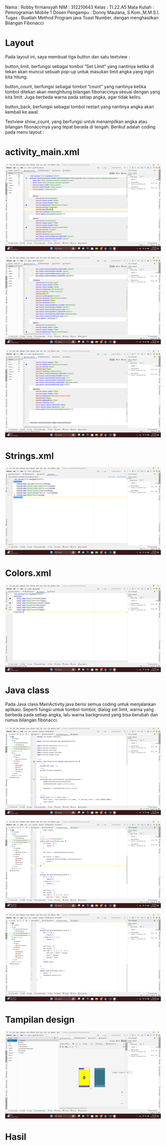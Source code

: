 Nama    : Robby firmansyah
NIM     : 312210643
Kelas   : TI.22.A5
Mata Kuliah    : Pemrograman Mobile 1
Dosen Pengampu : Donny Maulana, S.Kom.,M.M.S.I.
Tugas          : Buatlah Method Program java Toast Number, dengan menghasilkan Bilangan Fibonacci

# Layout
Pada layout ini, saya membuat tiga button dan satu textview :

button_limit, berfungsi sebagai tombol “Set Limit” yang nantinya ketika di tekan akan muncul sebuah pop-up untuk masukan limit angka yang ingin 
kita hitung.

button_count, berfungsi sebagai tombol “count” yang nantinya ketika tombol ditekan akan menghitung bilangan fibonaccinya sesuai dengan yang kita limit. Juga berbeda warna pada setiap angka, agar tidak keliru.

button_back, berfungsi sebagai tombol restart yang nantinya angka akan kembali ke awal.

Textview show_count, yang berfungsi untuk menampilkan angka atau bilangan fibonaccinya yang tepat berada di tengah.
Berikut adalah coding pada menu layout :

# activity_main.xml

![gambar](https://github.com/IDOYGAMING/Pemrogram-mobile-/blob/main/gambar/ss1.png)

![gambar](https://github.com/IDOYGAMING/Pemrogram-mobile-/blob/main/gambar/ss2.png)

![gambar](https://github.com/IDOYGAMING/Pemrogram-mobile-/blob/main/gambar/ss3.png)

# Strings.xml

![gambar](https://github.com/IDOYGAMING/Pemrogram-mobile-/blob/main/gambar/strings.png)

# Colors.xml

![gambar](https://github.com/IDOYGAMING/Pemrogram-mobile-/blob/main/gambar/colors.png)

# Java class

Pada Java class MainActivity.java berisi semua coding untuk menjalankan aplikasi. Seperti fungsi untuk tombol-tombol, dialog set limit, warna yang berbeda pada setiap angka, lalu warna background yang bisa berubah dan rumus bilangan fibonacci.

![gambar](https://github.com/IDOYGAMING/Pemrogram-mobile-/blob/main/gambar/main1.png)

![gambar](https://github.com/IDOYGAMING/Pemrogram-mobile-/blob/main/gambar/main2.png)

![gambar](https://github.com/IDOYGAMING/Pemrogram-mobile-/blob/main/gambar/main3.png)

# Tampilan design

![gambar](https://github.com/IDOYGAMING/Pemrogram-mobile-/blob/main/gambar/design.png)

# Hasil
